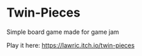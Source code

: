# Twin-Pieces
Simple board game made for game jam

Play it here: https://lawric.itch.io/twin-pieces
